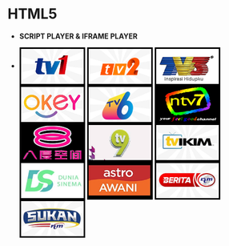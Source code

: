 # HTML5
*  **SCRIPT PLAYER & IFRAME PLAYER**

* <a href="https://mifntechnology.github.io/HTML5/content/Tv1_live_stream/index.html"><img src="https://github.com/MIFNtechnology/siaranMy/raw/main/logo/Tv1.png" alt="Tv1" align="center" style="border:3px solid black" width="125" height="70" /></a> <a href="https://mifntechnology.github.io/HTML5/content/Tv2_live_stream/index.html"><img src="https://github.com/MIFNtechnology/siaranMy/raw/main/logo/Tv2.png" alt="Tv2" align="center" style="border:3px solid black" width="125" height="70" /></a> <a href="https://mifntechnology.github.io/HTML5/content/Tv3_live_stream/index.html"><img src="https://github.com/MIFNtechnology/siaranMy/raw/main/logo/Tv3.png" alt="Tv3" align="center" style="border:3px solid black" width="125" height="70" /></a> <a href="https://mifntechnology.github.io/HTML5/content/OkeyTv_live_stream/index.html"><img src="https://github.com/MIFNtechnology/siaranMy/raw/main/logo/OkeyTv.png" alt="OkeyTv" align="center" style="border:3px solid black" width="125" height="70" /></a> <a href="https://mifntechnology.github.io/HTML5/content/Tv6_live_stream/index.html"><img src="https://github.com/MIFNtechnology/siaranMy/raw/main/logo/Tv6.png" alt="Tv6" align="center" style="border:3px solid black" width="125" height="70" /></a> <a href="https://mifntechnology.github.io/HTML5/content/Ntv7_live_stream/index.html"><img src="https://github.com/MIFNtechnology/siaranMy/raw/main/logo/DidikTv.png" alt="DidikTv" align="center" style="border:3px solid black" width="125" height="70" /></a> <a href="https://mifntechnology.github.io/HTML5/content/8tv_live_stream/index.html"><img src="https://github.com/MIFNtechnology/siaranMy/raw/main/logo/8tv.png" alt="8tv" align="center" style="border:3px solid black" width="125" height="70" /></a> <a href="https://mifntechnology.github.io/HTML5/content/Tv9_live_stream/index.html"><img src="https://github.com/MIFNtechnology/siaranMy/raw/main/logo/Tv9.png" alt="Tv9" align="center" style="border:3px solid black" width="125" height="70" /></a> <a href="https://mifntechnology.github.io/HTML5/content/TvIkim_live_stream/index.html"><img src="https://github.com/MIFNtechnology/siaranMy/raw/main/logo/TvIkim.png" alt="TvIkim" align="center" style="border:3px solid black" width="125" height="70" /></a> <a href="https://mifntechnology.github.io/HTML5/content/DuniaSinema_live_stream/index.html"><img src="https://github.com/MIFNtechnology/siaranMy/raw/main/logo/DuniaSinema.png" alt="DuniaSinema" align="center" style="border:3px solid black" width="125" height="70" /></a> <a href="https://mifntechnology.github.io/HTML5/content/Awani_live_stream/index.html"><img src="https://github.com/MIFNtechnology/siaranMy/raw/main/logo/AstroAwani.png" alt="AstroAwani" align="center" style="border:3px solid black" width="125" height="70" /></a> <a href="https://mifntechnology.github.io/HTML5/content/BeritaRtm_live_stream/index.html"><img src="https://github.com/MIFNtechnology/siaranMy/raw/main/logo/BeritaRtm.png" alt="BeritaRtm" align="center" style="border:3px solid black" width="125" height="70" /></a> <a href="https://mifntechnology.github.io/HTML5/content/SukanRtm_live_stream/index.html"><img src="https://github.com/MIFNtechnology/siaranMy/raw/main/logo/SukanRtm.png" alt="SukanRtm" align="center" style="border:3px solid black" width="125" height="70" /></a>
